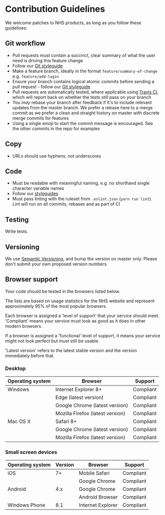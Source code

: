 # Contribution Guidelines

We welcome patches to NHS products, as long as you follow these guidelines:

## Git workflow

- Pull requests must contain a succinct, clear summary of what the user need is
  driving this feature change
- Follow our
  [Git styleguide](https://github.com/nhsuk/styleguides/blob/master/git.md)
- Make a feature branch, ideally in the format `feature/summary-of-change` e.g.
  `feature/add-login`
- Ensure your branch contains logical atomic commits before sending a pull
  request - follow our [Git
  styleguide](https://github.com/nhsuk/styleguides/blob/master/git.md)
- Pull requests are automatically tested, where applicable using
  [Travis CI](https://travis-ci.org/), which will report back on whether the
  tests still pass on your branch
- You *may* rebase your branch after feedback if it's to include relevant
  updates from the master branch. We prefer a rebase here to a merge commit as
  we prefer a clean and straight history on master with discrete merge commits
  for features
- Using a single emoji to start the commit message is encouraged. See the other
  commits in the repo for examples

## Copy

- URLs should use hyphens, not underscores

## Code

- Must be readable with meaningful naming, e.g. no shorthand single character
  variable names
- Follow our [styleguides](https://github.com/nhsuk/styleguides)
- Must pass linting with the ruleset from `.eslint.json` (`yarn run lint`).
  Lint will run on all commits, rebases and as part of CI

## Testing

Write tests.

## Versioning

We use [Semantic Versioning](http://semver.org/), and bump the version
on master only. Please don't submit your own proposed version numbers.

## Browser support

Your code should be tested in the browsers listed below.

The lists are based on usage statistics for the NHS website and
represent approximately 95% of the most popular browsers.

Each browser is assigned a 'level of support' that your service should meet.
'Compliant' means your service must look as good as it does in other modern
browsers.

If a browser is assigned a 'functional' level of support, it means your service
might not look perfect but must still be usable.

'Latest version' refers to the latest stable version and the version
immediately before that.

### Desktop

| Operating system | Browser | Support |
| ---------------- | ------- | ------- |
| Windows | Internet Explorer 8+ | Compliant |
| | Edge (latest version) | Compliant |
| | Google Chrome (latest version) | Compliant |
| | Mozilla Firefox (latest version) | Compliant |
| Mac OS X | Safari 8+ | Compliant |
| | Google Chrome (latest version) | Compliant |
| | Mozilla Firefox (latest version) | Compliant |

### Small screen devices

| Operating system | Version | Browser | Support |
| ---------------- | ------- | ------- | ------- |
| iOS | 7+ | Mobile Safari | Compliant |
| | | Google Chrome | Compliant |
| Android | 4.x | Google Chrome | Compliant |
| | | Android Browser | Compliant |
| Windows Phone | 8.1 | Internet Explorer | Compliant |
